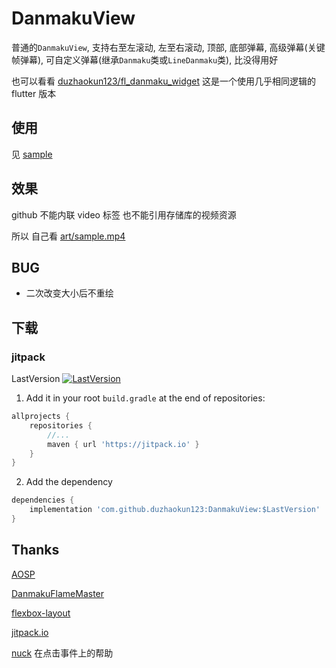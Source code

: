 # DanmakuView

普通的`DanmakuView`, 支持右至左滚动, 左至右滚动, 顶部, 底部弹幕, 高级弹幕(关键帧弹幕), 可自定义弹幕(继承`Danmaku`类或`LineDanmaku`类), 比没得用好

也可以看看 [duzhaokun123/fl_danmaku_widget](https://github.com/duzhaokun123/fl_danmaku_widget) 这是一个使用几乎相同逻辑的 flutter 版本

## 使用

见 [sample](sample)

## 效果

github 不能内联 video 标签 也不能引用存储库的视频资源

所以 自己看 [art/sample.mp4](art/sample.mp4)

## BUG

- 二次改变大小后不重绘

## 下载

### jitpack

LastVersion [![LastVersion](https://jitpack.io/v/duzhaokun123/DanmakuView.svg?style=flat-square)](https://jitpack.io/#duzhaokun123/DanmakuView)

1. Add it in your root `build.gradle` at the end of repositories:

```groovy
allprojects {
    repositories {
        //...
        maven { url 'https://jitpack.io' }
    }
}
```

2. Add the dependency

```groovy
dependencies {
    implementation 'com.github.duzhaokun123:DanmakuView:$LastVersion'
}
```

## Thanks

[AOSP](https://source.android.com)

[DanmakuFlameMaster](https://github.com/bilibili/DanmakuFlameMaster)

[flexbox-layout](https://github.com/google/flexbox-layout)

[jitpack.io](https://jitpack.io)

[nuck](https://github.com/nukc) 在点击事件上的帮助
